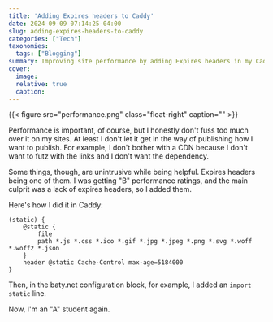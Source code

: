 ```yaml
---
title: 'Adding Expires headers to Caddy'
date: 2024-09-09 07:14:25-04:00
slug: adding-expires-headers-to-caddy
categories: ["Tech"]
taxonomies:
  tags: ["Blogging"]
summary: Improving site performance by adding Expires headers in my Caddy config.
cover: 
  image: 
  relative: true
  caption: 
---
```


{{< figure src="performance.png" class="float-right" caption="" >}}

Performance is important, of course, but I honestly don't fuss too much over it on my sites. At least I don't let it get in the way of publishing how I want to publish. For example, I don't bother with a CDN because I don't want to futz with the links and I don't want the dependency.

Some things, though, are unintrusive while being helpful. Expires headers being one of them. I was getting "B" performance ratings, and the main culprit was a lack of expires headers, so I added them.

Here's how I did it in Caddy:

```
(static) {
	@static {
		file
		path *.js *.css *.ico *.gif *.jpg *.jpeg *.png *.svg *.woff *.woff2 *.json
	}
	header @static Cache-Control max-age=5184000
}
```

Then, in the baty.net configuration block, for example, I added an `import static` line.

Now, I'm an "A" student again.
